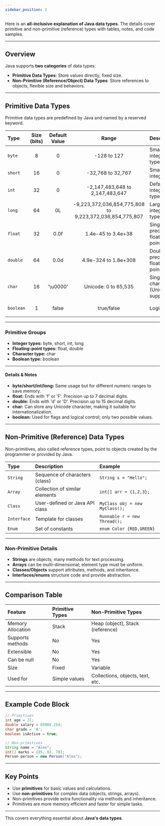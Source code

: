 ```yaml
---
sidebar_position: 2
---
```

<!-- <img src="https://r2cdn.perplexity.ai/pplx-full-logo-primary-dark%402x.png" style="height:64px;margin-right:32px"/> -->

<!-- # add everything in markdown -->

Here is an **all-inclusive explanation of Java data types**. The details cover primitive and non-primitive (reference) types with tables, notes, and code samples.

***

<!-- # Java Data Types -->

## Overview

Java supports **two categories** of data types:

- **Primitive Data Types**: Store values directly, fixed size.
- **Non-Primitive (Reference/Object) Data Types**: Store references to objects, flexible size and behaviors.

***

## Primitive Data Types

Primitive data types are predefined by Java and named by a reserved keyword.


| Type | Size (bits) | Default Value | Range | Description | Example |
| :-- | :--: | :--: | :--: | :-- | :-- |
| `byte` | 8 | 0 | -128 to 127 | Smallest integer type | `byte b = 100;` |
| `short` | 16 | 0 | -32,768 to 32,767 | Small integer | `short s = 2000;` |
| `int` | 32 | 0 | -2,147,483,648 to 2,147,483,647 | Default integer type | `int n = 250000;` |
| `long` | 64 | 0L | -9,223,372,036,854,775,808 to 9,223,372,036,854,775,807 | Large integer type | `long m = 250000L;` |
| `float` | 32 | 0.0f | 1.4e-45 to 3.4e+38 | Single precision floating-point | `float x = 2.3f;` |
| `double` | 64 | 0.0d | 4.9e-324 to 1.8e+308 | Double precision floating-point | `double y = 5.7d;` |
| `char` | 16 | '\u0000' | Unicode: 0 to 65,535 | Single character (Unicode support) | `char c = 'A';` |
| `boolean` | 1 | false | true/false | Logic | `boolean flag = true;` |


***

### Primitive Groups

- **Integer types:** byte, short, int, long
- **Floating-point types:** float, double
- **Character type:** char
- **Boolean type:** boolean

***

#### Details \& Notes

- **byte/short/int/long:** Same usage but for different numeric ranges to save memory.
- **float:** Ends with 'f' or 'F'. Precision up to 7 decimal digits.
- **double:** Ends with 'd' or 'D'. Precision up to 15 decimal digits.
- **char:** Can store any Unicode character, making it suitable for internationalization.
- **boolean:** Used for flags and logical control; only two possible values.

***

## Non-Primitive (Reference) Data Types

Non-primitives, also called reference types, point to objects created by the programmer or provided by Java.


| Type | Description | Example |
| :-- | :-- | :-- |
| `String` | Sequence of characters (class) | `String s = "Hello";` |
| `Array` | Collection of similar elements | `int[] arr = {1,2,3};` |
| `Class` | User-defined or Java API class | `MyClass obj = new MyClass();` |
| `Interface` | Template for classes | `Runnable r = new Thread();` |
| `Enum` | Set of constants | `enum Color {RED,GREEN}` |


***

### Non-Primitive Details

- **Strings** are objects; many methods for text processing.
- **Arrays** can be multi-dimensional; element type must be uniform.
- **Classes/Objects** support attributes, methods, and inheritance.
- **Interfaces/enums** structure code and provide abstraction.

***

## Comparison Table

| Feature | Primitive Types | Non-Primitive Types |
| :-- | :-- | :-- |
| Memory Allocation | Stack | Heap (object), Stack (reference) |
| Supports methods | No | Yes |
| Extensible | No | Yes |
| Can be null | No | Yes |
| Size | Fixed | Variable |
| Used for | Simple values | Collections, objects, text, etc. |


***

## Example Code Block

```java
// Primitives
int age = 21;
double salary = 65000.25d;
char grade = 'A';
boolean isActive = true;

// Non-primitives
String name = "Alex";
int[] marks = {85, 93, 78};
Person person = new Person("Alex");
```


***

## Key Points

- Use **primitives** for basic values and calculations.
- Use **non-primitives** for complex data (objects, strings, arrays).
- Non-primitives provide extra functionality via methods and inheritance.
- Primitives are more memory efficient and faster for simple tasks.

***

This covers everything essential about **Java's data types**.
